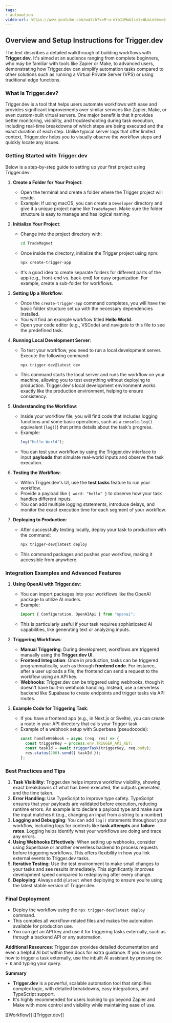 ```yaml
---
tags:
- automation
video-url: https://www.youtube.com/watch?v=M-u-eYaIzMw&list=WL&index=6
---
```


## **Overview and Setup Instructions for Trigger.dev**

The text describes a detailed walkthrough of building workflows with **Trigger.dev**. It's aimed at an audience ranging from complete beginners, who may be familiar with tools like Zapier or Make, to advanced users, demonstrating how Trigger.dev can simplify automation tasks compared to other solutions such as running a Virtual Private Server (VPS) or using traditional edge functions.

### What is Trigger.dev?

Trigger.dev is a tool that helps users automate workflows with ease and provides significant improvements over similar services like Zapier, Make, or even custom-built virtual servers. One major benefit is that it provides better monitoring, visibility, and troubleshooting during task execution, including real-time breakdowns of which steps are being executed and the exact duration of each step. Unlike typical server logs that offer limited context, Trigger.dev helps you to visually observe the workflow steps and quickly locate any issues.

### Getting Started with Trigger.dev

Below is a step-by-step guide to setting up your first project using Trigger.dev:

1. **Create a Folder for Your Project**:
   - Open the terminal and create a folder where the Trigger project will reside.
   - Example: If using macOS, you can create a `Developer` directory and give it a unique project name like `TradeMagnet`. Make sure the folder structure is easy to manage and has logical naming.

2. **Initialize Your Project**:
   - Change into the project directory with:
     ```bash
     cd TradeMagnet
     ```
   - Once inside the directory, initialize the Trigger project using npm:
     ```bash
     npx create-trigger-app
     ```
   - It's a good idea to create separate folders for different parts of the app (e.g., front-end vs. back-end) for easy organization. For example, create a sub-folder for workflows.

3. **Setting Up a Workflow**:
   - Once the `create-trigger-app` command completes, you will have the basic folder structure set up with the necessary dependencies installed.
   - You will find an example workflow titled **Hello World**.
   - Open your code editor (e.g., VSCode) and navigate to this file to see the predefined task.

4. **Running Local Development Server**:
   - To test your workflow, you need to run a local development server. Execute the following command:
     ```bash
     npx trigger-dev@latest dev
     ```
   - This command starts the local server and runs the workflow on your machine, allowing you to test everything without deploying to production. Trigger.dev's local development environment works exactly like the production environment, helping to ensure consistency.

5. **Understanding the Workflow**:
   - Inside your workflow file, you will find code that includes logging functions and some basic operations, such as a `console.log()` equivalent (`log()`) that prints details about the task's progress.
   - Example:
     ```javascript
     log("Hello World");
     ```
   - You can test your workflow by using the Trigger.dev interface to input **payloads** that simulate real-world inputs and observe the task execution.

6. **Testing the Workflow**:
   - Within Trigger.dev's UI, use the **test tasks** feature to run your workflow.
   - Provide a payload like `{ word: "hello" }` to observe how your task handles different inputs.
   - You can add multiple logging statements, introduce delays, and monitor the exact execution time for each segment of your workflow.

7. **Deploying to Production**:
   - After successfully testing locally, deploy your task to production with the command:
     ```bash
     npx trigger-dev@latest deploy
     ```
   - This command packages and pushes your workflow, making it accessible from anywhere.

### Integration Examples and Advanced Features

1. **Using OpenAI with Trigger.dev**:
   - You can import packages into your workflows like the OpenAI package to utilize AI models.
   - Example:
     ```javascript
     import { Configuration, OpenAIApi } from "openai";
     ```
   - This is particularly useful if your task requires sophisticated AI capabilities, like generating text or analyzing inputs.

2. **Triggering Workflows**:
   - **Manual Triggering**: During development, workflows are triggered manually using the **Trigger.dev UI**.
   - **Frontend Integration**: Once in production, tasks can be triggered programmatically, such as through **frontend code**. For instance, after a user uploads a file, the frontend can send a request to the workflow using an API key.
   - **Webhooks**: Trigger.dev can be triggered using webhooks, though it doesn't have built-in webhook handling. Instead, use a serverless backend like Supabase to create endpoints and trigger tasks via API routes.

3. **Example Code for Triggering Task**:
   - If you have a frontend app (e.g., in Next.js or Svelte), you can create a route in your API directory that calls your Trigger task.
   - Example of a webhook setup with Superbase (pseudocode):
     ```javascript
     const handleWebhook = async (req, res) => {
       const triggerKey = process.env.TRIGGER_API_KEY;
       const taskId = await triggerTask(triggerKey, req.body);
       res.status(200).send({ taskId });
     };
     ```

### Best Practices and Tips

1. **Task Visibility**: Trigger.dev helps improve workflow visibility, showing exact breakdowns of what has been executed, the outputs generated, and the time taken.
2. **Error Handling**: Use TypeScript to improve type safety. TypeScript ensures that your payloads are validated before execution, reducing runtime errors. An example is to declare a payload type and make sure the input matches it (e.g., changing an input from a string to a number).
3. **Logging and Debugging**: You can add `log()` statements throughout your workflow, including logs for contexts like **task attempts** and **failure rates**. Logging helps identify what your workflows are doing and trace any errors.
4. **Using Webhooks Effectively**: When setting up webhooks, consider using Superbase or another serverless backend to process requests before triggering workflows. This offers flexibility in how you link external events to Trigger.dev tasks.
5. **Iterative Testing**: Use the test environment to make small changes to your tasks and see results immediately. This significantly improves development speed compared to redeploying after every change.
6. **Deploying**: Always add `@latest` when deploying to ensure you’re using the latest stable version of Trigger.dev.

### Final Deployment

- Deploy the workflow using the `npx trigger-dev@latest deploy` command.
- This compiles all workflow-related files and makes the automation available for production use.
- You can get an API key and use it for triggering tasks externally, such as through a backend API or any automation.

**Additional Resources**: Trigger.dev provides detailed documentation and even a helpful AI bot within their docs for extra guidance. If you're unsure how to trigger a task externally, use the inbuilt AI assistant by pressing `Cmd + K` and typing your query.

**Summary**
- **Trigger.dev** is a powerful, scalable automation tool that simplifies complex logic, with detailed breakdowns, easy integrations, and TypeScript support.
- It's highly recommended for users looking to go beyond Zapier and Make with more control and visibility while maintaining ease of use.

[[Workflow]]  [[Trigger.dev]]